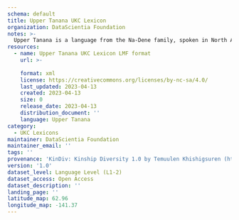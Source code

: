 ```yaml
---
schema: default
title: Upper Tanana UKC Lexicon
organization: DataScientia Foundation
notes: >-
  Upper Tanana is a language from the Na-Dene family, spoken in North America. The UKC Lexicon of Upper Tanana is represented as a lexico-semantic network. It consists of words, word senses, synsets, as well as sense-level and synset-level relationships.
resources:
  - name: Upper Tanana UKC Lexicon LMF format
    url: >-
      
    format: xml
    license: https://creativecommons.org/licenses/by-nc-sa/4.0/
    last_updated: 2023-04-13
    created: 2023-04-13
    size: 0
    release_date: 2023-04-13
    distribution_document: ''
    language: Upper Tanana
category:
  - UKC Lexicons
maintainer: DataScientia Foundation
maintainer_email: ''
tags: ''
provenance: 'KinDiv: Kinship Diversity 1.0 by Temuulen Khishigsuren (http://ukc.disi.unitn.it/index.php/kinship/); Princeton WordNet 2.1 by Princeton University (https://wordnet.princeton.edu)'
version: '1.0'
dataset_level: Language Level (L1-2)
dataset_access: Open Access
dataset_description: ''
landing_page: ''
latitude_map: 62.96
longitude_map: -141.37
---
```

